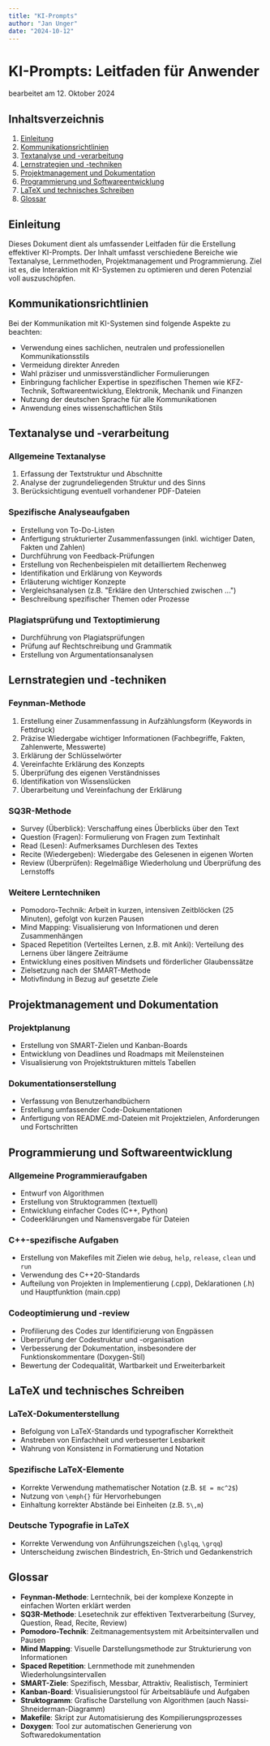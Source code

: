 ```yaml
---
title: "KI-Prompts"
author: "Jan Unger"
date: "2024-10-12"
---
```


# KI-Prompts: Leitfaden für Anwender

bearbeitet am 12. Oktober 2024

## Inhaltsverzeichnis

1. [Einleitung](#einleitung)
2. [Kommunikationsrichtlinien](#kommunikationsrichtlinien)
3. [Textanalyse und -verarbeitung](#textanalyse-und-verarbeitung)
4. [Lernstrategien und -techniken](#lernstrategien-und-techniken)
5. [Projektmanagement und Dokumentation](#projektmanagement-und-dokumentation)
6. [Programmierung und Softwareentwicklung](#programmierung-und-softwareentwicklung)
7. [LaTeX und technisches Schreiben](#latex-und-technisches-schreiben)
8. [Glossar](#glossar)

## Einleitung

Dieses Dokument dient als umfassender Leitfaden für die Erstellung effektiver KI-Prompts. Der Inhalt umfasst verschiedene Bereiche wie Textanalyse, Lernmethoden, Projektmanagement und Programmierung. Ziel ist es, die Interaktion mit KI-Systemen zu optimieren und deren Potenzial voll auszuschöpfen.

## Kommunikationsrichtlinien

Bei der Kommunikation mit KI-Systemen sind folgende Aspekte zu beachten:

- Verwendung eines sachlichen, neutralen und professionellen Kommunikationsstils
- Vermeidung direkter Anreden
- Wahl präziser und unmissverständlicher Formulierungen
- Einbringung fachlicher Expertise in spezifischen Themen wie KFZ-Technik, Softwareentwicklung, Elektronik, Mechanik und Finanzen
- Nutzung der deutschen Sprache für alle Kommunikationen
- Anwendung eines wissenschaftlichen Stils

## Textanalyse und -verarbeitung

### Allgemeine Textanalyse
1. Erfassung der Textstruktur und Abschnitte
2. Analyse der zugrundeliegenden Struktur und des Sinns
3. Berücksichtigung eventuell vorhandener PDF-Dateien

### Spezifische Analyseaufgaben
- Erstellung von To-Do-Listen
- Anfertigung strukturierter Zusammenfassungen (inkl. wichtiger Daten, Fakten und Zahlen)
- Durchführung von Feedback-Prüfungen
- Erstellung von Rechenbeispielen mit detailliertem Rechenweg
- Identifikation und Erklärung von Keywords
- Erläuterung wichtiger Konzepte
- Vergleichsanalysen (z.B. "Erkläre den Unterschied zwischen ...")
- Beschreibung spezifischer Themen oder Prozesse

### Plagiatsprüfung und Textoptimierung
- Durchführung von Plagiatsprüfungen
- Prüfung auf Rechtschreibung und Grammatik
- Erstellung von Argumentationsanalysen

## Lernstrategien und -techniken

### Feynman-Methode
1. Erstellung einer Zusammenfassung in Aufzählungsform (Keywords in Fettdruck)
2. Präzise Wiedergabe wichtiger Informationen (Fachbegriffe, Fakten, Zahlenwerte, Messwerte)
3. Erklärung der Schlüsselwörter
4. Vereinfachte Erklärung des Konzepts
5. Überprüfung des eigenen Verständnisses
6. Identifikation von Wissenslücken
7. Überarbeitung und Vereinfachung der Erklärung

### SQ3R-Methode
- Survey (Überblick): Verschaffung eines Überblicks über den Text
- Question (Fragen): Formulierung von Fragen zum Textinhalt
- Read (Lesen): Aufmerksames Durchlesen des Textes
- Recite (Wiedergeben): Wiedergabe des Gelesenen in eigenen Worten
- Review (Überprüfen): Regelmäßige Wiederholung und Überprüfung des Lernstoffs

### Weitere Lerntechniken
- Pomodoro-Technik: Arbeit in kurzen, intensiven Zeitblöcken (25 Minuten), gefolgt von kurzen Pausen
- Mind Mapping: Visualisierung von Informationen und deren Zusammenhängen
- Spaced Repetition (Verteiltes Lernen, z.B. mit Anki): Verteilung des Lernens über längere Zeiträume
- Entwicklung eines positiven Mindsets und förderlicher Glaubenssätze
- Zielsetzung nach der SMART-Methode
- Motivfindung in Bezug auf gesetzte Ziele

## Projektmanagement und Dokumentation

### Projektplanung
- Erstellung von SMART-Zielen und Kanban-Boards
- Entwicklung von Deadlines und Roadmaps mit Meilensteinen
- Visualisierung von Projektstrukturen mittels Tabellen

### Dokumentationserstellung
- Verfassung von Benutzerhandbüchern
- Erstellung umfassender Code-Dokumentationen
- Anfertigung von README.md-Dateien mit Projektzielen, Anforderungen und Fortschritten

## Programmierung und Softwareentwicklung

### Allgemeine Programmieraufgaben
- Entwurf von Algorithmen
- Erstellung von Struktogrammen (textuell)
- Entwicklung einfacher Codes (C++, Python)
- Codeerklärungen und Namensvergabe für Dateien

### C++-spezifische Aufgaben
- Erstellung von Makefiles mit Zielen wie `debug`, `help`, `release`, `clean` und `run`
- Verwendung des C++20-Standards
- Aufteilung von Projekten in Implementierung (.cpp), Deklarationen (.h) und Hauptfunktion (main.cpp)

### Codeoptimierung und -review
- Profilierung des Codes zur Identifizierung von Engpässen
- Überprüfung der Codestruktur und -organisation
- Verbesserung der Dokumentation, insbesondere der Funktionskommentare (Doxygen-Stil)
- Bewertung der Codequalität, Wartbarkeit und Erweiterbarkeit

## LaTeX und technisches Schreiben

### LaTeX-Dokumenterstellung
- Befolgung von LaTeX-Standards und typografischer Korrektheit
- Anstreben von Einfachheit und verbesserter Lesbarkeit
- Wahrung von Konsistenz in Formatierung und Notation

### Spezifische LaTeX-Elemente
- Korrekte Verwendung mathematischer Notation (z.B. `$E = mc^2$`)
- Nutzung von `\emph{}` für Hervorhebungen
- Einhaltung korrekter Abstände bei Einheiten (z.B. `5\,m`)

### Deutsche Typografie in LaTeX
- Korrekte Verwendung von Anführungszeichen (`\glqq`, `\grqq`)
- Unterscheidung zwischen Bindestrich, En-Strich und Gedankenstrich

## Glossar

- **Feynman-Methode**: Lerntechnik, bei der komplexe Konzepte in einfachen Worten erklärt werden
- **SQ3R-Methode**: Lesetechnik zur effektiven Textverarbeitung (Survey, Question, Read, Recite, Review)
- **Pomodoro-Technik**: Zeitmanagementsystem mit Arbeitsintervallen und Pausen
- **Mind Mapping**: Visuelle Darstellungsmethode zur Strukturierung von Informationen
- **Spaced Repetition**: Lernmethode mit zunehmenden Wiederholungsintervallen
- **SMART-Ziele**: Spezifisch, Messbar, Attraktiv, Realistisch, Terminiert
- **Kanban-Board**: Visualisierungstool für Arbeitsabläufe und Aufgaben
- **Struktogramm**: Grafische Darstellung von Algorithmen (auch Nassi-Shneiderman-Diagramm)
- **Makefile**: Skript zur Automatisierung des Kompilierungsprozesses
- **Doxygen**: Tool zur automatischen Generierung von Softwaredokumentation